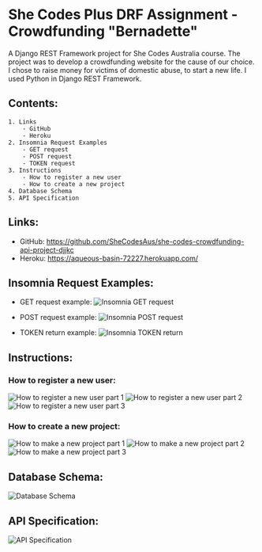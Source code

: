 # She Codes Plus DRF Assignment - Crowdfunding "Bernadette"

A Django REST Framework project for She Codes Australia course. The project was to develop a crowdfunding website for the cause of our choice. I chose to raise money for victims of domestic abuse, to start a new life. I used Python in Django REST Framework. 

## Contents:
    1. Links
        - GitHub
        - Heroku
    2. Insomnia Request Examples
        - GET request
        - POST request
        - TOKEN request
    3. Instructions
        - How to register a new user
        - How to create a new project
    4. Database Schema
    5. API Specification
## Links:
- GitHub:   https://github.com/SheCodesAus/she-codes-crowdfunding-api-project-djjkc 
- Heroku:   https://aqueous-basin-72227.herokuapp.com/

## Insomnia Request Examples:
- GET request example: ![Insomnia GET request](/images/getrequest.png)

- POST request example: ![Insomnia POST request](/images/postrequest.png)

- TOKEN return example: ![Insomnia TOKEN return](/images/tokenreturn.png)


## Instructions:
### How to register a new user:
![How to register a new user part 1](/images/newuserregister1.png)
![How to register a new user part 2](/images/newuserregister2.png)
![How to register a new user part 3](/images/newuserregister3.png)

### How to create a new project:
![How to make a new project part 1](/images/newproject1.png)
![How to make a new project part 2](/images/newproject2.png)
![How to make a new project part 3](/images/newproject3.png)


## Database Schema:
![Database Schema](/images/databaseschema.png)

## API Specification:
![API Specification](/images/apispecification.png)
